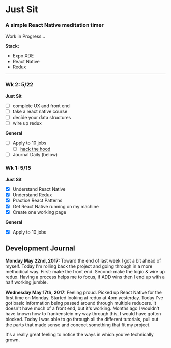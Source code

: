 # Just Sit

### A simple React Native meditation timer

Work in Progress...

**Stack:**
  - Expo XDE
  - React Native
  - Redux

---

### Wk 2: 5/22

**Just Sit**
- [ ] complete UX and front end
- [ ] take a react native course
- [ ] decide your data structures
- [ ] wire up redux

**General**
- [ ] Apply to 10 jobs
  - [ ] [hack the hood](http://www.hackthehood.org/careers-blog/technical-teaching-fellow)
- [ ] Journal Daily (below)

### Wk 1: 5/15

**Just Sit**
- [x] Understand React Native
- [x] Understand Redux
- [x] Practice React Patterns
- [x] Get React Native running on my machine
- [x] Create one working page

**General**
- [x] Apply to 10 jobs

## Development Journal


**Monday May 22nd, 2017:**
Toward the end of last week I got a bit ahead of myself.  Today I'm rolling back the project and going through in a more methodical way. First: make the front end. Second: make the logic & wire up redux.  Having a process helps me to focus, if ADD wins then I end up with a half working jumble.


**Wednesday May 17th, 2017:**
Feeling proud. Picked up React Native for the first time on Monday. Started looking at redux at 4pm yesterday. Today I've got basic information being passed around through multiple reducers. It doesn't have much of a front end, but it's working. Months ago I wouldn't have known how to frankenstein my way through this, I would have gotten blocked.  Today I was able to go through all the different tutorials, pull out the parts that made sense and concoct something that fit my project.

It's a really great feeling to notice the ways in which you've technically grown.
